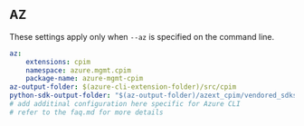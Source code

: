 ## AZ

These settings apply only when `--az` is specified on the command line.

``` yaml $(az) && $(target-mode) != 'core'
az:
    extensions: cpim
    namespace: azure.mgmt.cpim
    package-name: azure-mgmt-cpim
az-output-folder: $(azure-cli-extension-folder)/src/cpim
python-sdk-output-folder: "$(az-output-folder)/azext_cpim/vendored_sdks/cpim"
# add additinal configuration here specific for Azure CLI
# refer to the faq.md for more details
```